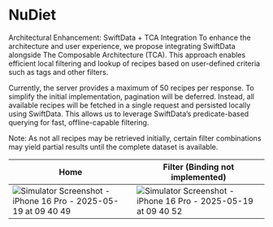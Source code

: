 # NuDiet

Architectural Enhancement: SwiftData + TCA Integration
To enhance the architecture and user experience, we propose integrating SwiftData alongside The Composable Architecture (TCA). This approach enables efficient local filtering and lookup of recipes based on user-defined criteria such as tags and other filters.

Currently, the server provides a maximum of 50 recipes per response. To simplify the initial implementation, pagination will be deferred. Instead, all available recipes will be fetched in a single request and persisted locally using SwiftData. This allows us to leverage SwiftData’s predicate-based querying for fast, offline-capable filtering.

Note: As not all recipes may be retrieved initially, certain filter combinations may yield partial results until the complete dataset is available.

| Home | Filter (Binding not implemented)|
| --- | --- |
|![Simulator Screenshot - iPhone 16 Pro - 2025-05-19 at 09 40 49](https://github.com/user-attachments/assets/a4986807-1e8a-45b8-8900-e8e803c1acda)|![Simulator Screenshot - iPhone 16 Pro - 2025-05-19 at 09 40 52](https://github.com/user-attachments/assets/bfee3613-496a-45f6-9427-6ed0aab992b3)|
